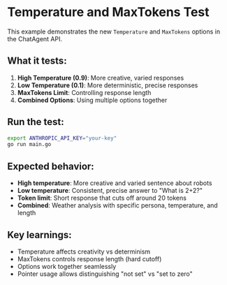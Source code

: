 # Temperature and MaxTokens Test

This example demonstrates the new `Temperature` and `MaxTokens` options in the ChatAgent API.

## What it tests:

1. **High Temperature (0.9)**: More creative, varied responses
2. **Low Temperature (0.1)**: More deterministic, precise responses  
3. **MaxTokens Limit**: Controlling response length
4. **Combined Options**: Using multiple options together

## Run the test:

```bash
export ANTHROPIC_API_KEY="your-key"
go run main.go
```

## Expected behavior:

- **High temperature**: More creative and varied sentence about robots
- **Low temperature**: Consistent, precise answer to "What is 2+2?"
- **Token limit**: Short response that cuts off around 20 tokens
- **Combined**: Weather analysis with specific persona, temperature, and length

## Key learnings:

- Temperature affects creativity vs determinism
- MaxTokens controls response length (hard cutoff)
- Options work together seamlessly
- Pointer usage allows distinguishing "not set" vs "set to zero"
